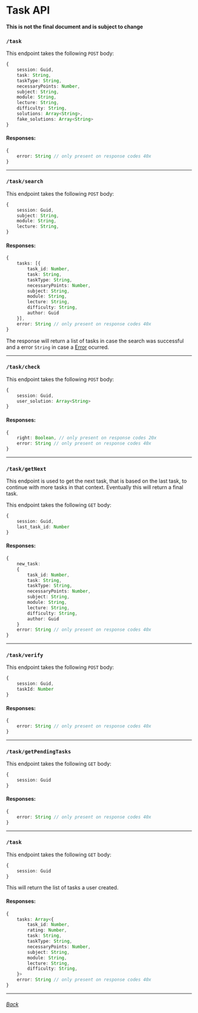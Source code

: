 # Task API

**This is not the final document and is subject to change**

### `/task`
This endpoint takes the following `POST` body:
```ts
{
    session: Guid,
    task: String,
    taskType: String,
    necessaryPoints: Number,
    subject: String,
    module: String,
    lecture: String,
    difficulty: String,
    solutions: Array<String>,
    fake_solutions: Array<String>
}
```

#### Responses:
```ts
{
    error: String // only present on response codes 40x
}
```

---

### `/task/search`
This endpoint takes the following `POST` body:
```ts
{
    session: Guid,
    subject: String,
    module: String,
    lecture: String,
}
```

#### Responses: 

```ts
{
    tasks: [{
        task_id: Number,
        task: String,
        taskType: String,
        necessaryPoints: Number,
        subject: String,
        module: String,
        lecture: String,
        difficulty: String,
        author: Guid
    }],
    error: String // only present on response codes 40x
}
```

The response will return a list of tasks in case the search was successful and a error `String` in case a [Error](errors.md) ocurred.

---

### `/task/check`

This endpoint takes the following `POST` body:
```ts
{
    session: Guid,
    user_solution: Array<String>
}
```

#### Responses: 

```ts
{
    right: Boolean, // only present on response codes 20x
    error: String // only present on response codes 40x
}
```


---

### `/task/getNext`

This endpoint is used to get the next task, that is based on the last task, to continue with more tasks in that context. Eventually this will return a final task. 

This endpoint takes the following `GET` body:

```ts
{
    session: Guid,
    last_task_id: Number
}
```

#### Responses: 

```ts
{
    new_task:
    {
        task_id: Number,
        task: String,
        taskType: String,
        necessaryPoints: Number,
        subject: String,
        module: String,
        lecture: String,
        difficulty: String,
        author: Guid
    }
    error: String // only present on response codes 40x
}
```

---

### `/task/verify`
This endpoint takes the following `POST` body:
```ts
{
    session: Guid,
    taskId: Number
}
```

#### Responses: 

```ts
{
    error: String // only present on response codes 40x
}
```

---

### `/task/getPendingTasks`
This endpoint takes the following `GET` body:
```ts
{
    session: Guid
}
```

#### Responses: 

```ts
{
    error: String // only present on response codes 40x
}
```

---

### `/task`
This endpoint takes the following `GET` body:
```ts
{
    session: Guid
}
```
This will return the list of tasks a user created.

#### Responses:

```ts
{
    tasks: Array<{
        task_id: Number,
        rating: Number,
        task: String,
        taskType: String,
        necessaryPoints: Number,
        subject: String,
        module: String,
        lecture: String,
        difficulty: String,
    }>
    error: String // only present on response codes 40x
}
```

---

###### [Back](../README.md)
